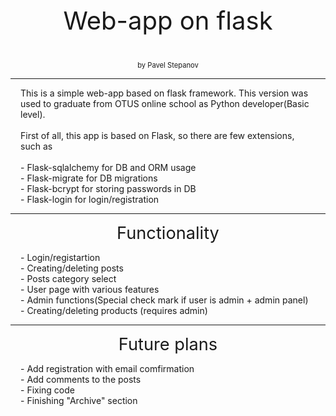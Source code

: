 <center>
    <p style="font-size: 2.5rem">
        Web-app on flask
    <p>
    <p style="font-size: 0.7rem">
        by Pavel Stepanov
    </p>
</center>

---

<p style="margin-left: 1rem; margin-right: 1rem">
    This is a simple web-app based on flask framework. This version was 
    used to graduate from OTUS online school as Python developer(Basic level).<br> 
    <br>
    First of all, this app is based on Flask, so there are few extensions, such as<br>
    <br>
    - Flask-sqlalchemy for DB and ORM usage<br>
    - Flask-migrate for DB migrations<br>
    - Flask-bcrypt for storing passwords in DB<br>
    - Flask-login for login/registration
</p>

---

<center style="font-size: 1.7rem">Functionality</center>

<p style="margin-left: 1rem; margin-right: 1rem">
    - Login/registartion<br>
    - Creating/deleting posts<br>
    - Posts category select<br>
    - User page with various features<br>
    - Admin functions(Special check mark if user is admin + admin panel)<br>
    - Creating/deleting products (requires admin) 
</p>

---

<center style="font-size: 1.7rem">Future plans</center>

<p style="margin-left: 1rem; margin-right: 1rem">
    - Add registration with email comfirmation<br>
    - Add comments to the posts<br>
    - Fixing code<br>
    - Finishing "Archive" section 
</p>
